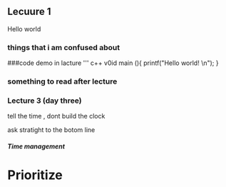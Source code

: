 ## Lecuure 1
Hello world

### things that i am confused about


###code demo in lacture
''' c++ 
v0id main (){
 printf("Hello world! \n");
}

### something to read after lecture


### Lecture 3 (day three)

tell the time , dont build the clock 

ask stratight to the botom line 

##### Time management 

# Prioritize 
